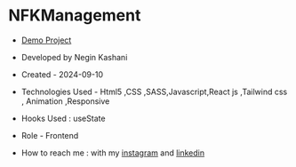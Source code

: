 # NFKManagement
- [Demo Project](https://nfk-management.vercel.app/)

- Developed by Negin Kashani

- Created - 2024-09-10

- Technologies Used - Html5 ,CSS ,SASS,Javascript,React js ,Tailwind css , Animation ,Responsive

- Hooks Used : useState 

- Role - Frontend

- How to reach me : with my [instagram](https://instagram.com/negin_kashweb?igshid=NTc4MTIwNjQ2YQ==
) and [linkedin](https://www.linkedin.com/in/negin-kashani-567840b8)
